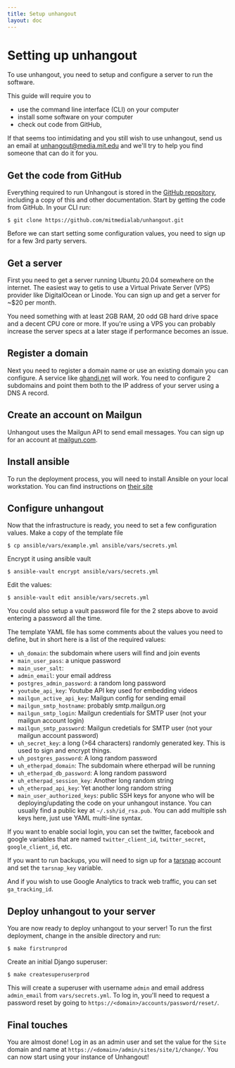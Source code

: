 ```yaml
---
title: Setup unhangout
layout: doc
---
```


# Setting up unhangout

To use unhangout, you need to setup and configure a server to run the software.

This guide will require you to
- use the command line interface (CLI) on your computer
- install some software on your computer
- check out code from GitHub, 

If that seems too intimidating and you still wish to use unhangout, send us an email at [unhangout@media.mit.edu](mailto:unhangout@media.mit.edu) and we'll try to help you find someone that can do it for you.

## Get the code from GitHub

Everything required to run Unhangout is stored in the [GitHub repository](https://github.com/mitmedialab/unhangout), including a copy of this and other documentation. Start by getting the code from GitHub. In your CLI run:

```
$ git clone https://github.com/mitmedialab/unhangout.git
```

Before we can start setting some configuration values, you need to sign up for a few 3rd party servers.

## Get a server

First you need to get a server running Ubuntu 20.04 somewhere on the internet. The easiest way to getis to use a Virtual Private Server (VPS) provider like DigitalOcean or Linode. You can sign up and get a server for ~$20 per month.

You need something with at least 2GB RAM, 20 odd GB hard drive space and a decent CPU core or more. If you're using a VPS you can probably increase the server specs at a later stage if performance becomes an issue.

## Register a domain

Next you need to register a domain name or use an existing domain you can configure. A service like [ghandi.net](https://www.gandi.net/) will work. You need to configure 2 subdomains and point them both to the IP address of your server using a DNS A record.

## Create an account on Mailgun

Unhangout uses the Mailgun API to send email messages. You can sign up for an account at [mailgun.com](https://www.mailgun.com/).

## Install ansible

To run the deployment process, you will need to install Ansible on your local workstation. You can find instructions on [their site](https://docs.ansible.com/ansible/latest/installation_guide/index.html)

## Configure unhangout

Now that the infrastructure is ready, you need to set a few configuration values. Make a copy of the template file 

```
$ cp ansible/vars/example.yml ansible/vars/secrets.yml
```

Encrypt it using ansible vault

```
$ ansible-vault encrypt ansible/vars/secrets.yml
```

Edit the values:

```
$ ansible-vault edit ansible/vars/secrets.yml
```

You could also setup a vault password file for the 2 steps above to avoid entering a password all the time.

The template YAML file has some comments about the values you need to define, but in short here is a list of the required values:

 - `uh_domain`: the subdomain where users will find and join events
 - `main_user_pass`: a unique password
 - `main_user_salt`: 
 - `admin_email`: your email address
 - `postgres_admin_password`: a random long password
 - `youtube_api_key`: Youtube API key used for embedding videos
 - `mailgun_active_api_key`: Mailgun config for sending email
 - `mailgun_smtp_hostname`: probably smtp.mailgun.org
 - `mailgun_smtp_login`: Mailgun credentials for SMTP user (not your mailgun account login)
 - `mailgun_smtp_password`: Mailgun credetials for SMTP user (not your mailgun account password)
 - `uh_secret_key`: a long (>64 characters) randomly generated key. This is used to sign and encrypt things.
 - `uh_postgres_password`: A long random password
 - `uh_etherpad_domain`: The subdomain where etherpad will be running
 - `uh_etherpad_db_password`: A long random password
 - `uh_etherpad_session_key`: Another long random string
 - `uh_etherpad_api_key`: Yet another long random string
 - `main_user_authorized_keys`: public SSH keys for anyone who will be deploying/updating the code on your unhangout instance. You can usually find a public key at `~/.ssh/id_rsa.pub`. You can add multiple ssh keys here, just use YAML multi-line syntax.

If you want to enable social login, you can set the twitter, facebook and google variables that are named `twitter_client_id`, `twitter_secret`, `google_client_id`, etc.

If you want to run backups, you will need to sign up for a [tarsnap](https://www.tarsnap.com/) account and set the `tarsnap_key` variable.

And if you wish to use Google Analytics to track web traffic, you can set `ga_tracking_id`.

## Deploy unhangout to your server

You are now ready to deploy unhangout to your server! To run the first deployment, change in the ansible directory and run:
```
$ make firstrunprod
```

Create an initial Django superuser:
```
$ make createsuperuserprod
```

This will create a superuser with username `admin` and email address `admin_email` from `vars/secrets.yml`.  To log in, you'll need to request a password reset by going to `https://<domain>/accounts/password/reset/`.
   
## Final touches

You are almost done! Log in as an admin user and set the value for the `Site` domain and name at `https://<domain>/admin/sites/site/1/change/`. You can now start using your instance of Unhangout!
